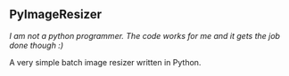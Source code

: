 ## PyImageResizer

*I am not a python programmer. The code works for me and it gets the job done though :)*

A very simple batch image resizer written in Python.
